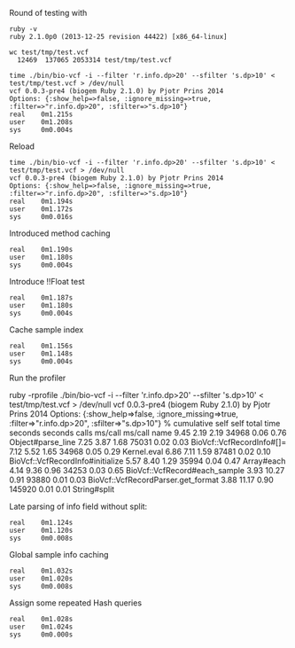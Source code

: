 Round of testing with

    ruby -v
    ruby 2.1.0p0 (2013-12-25 revision 44422) [x86_64-linux]

    wc test/tmp/test.vcf 
      12469  137065 2053314 test/tmp/test.vcf

    time ./bin/bio-vcf -i --filter 'r.info.dp>20' --sfilter 's.dp>10' < test/tmp/test.vcf > /dev/null
    vcf 0.0.3-pre4 (biogem Ruby 2.1.0) by Pjotr Prins 2014
    Options: {:show_help=>false, :ignore_missing=>true, :filter=>"r.info.dp>20", :sfilter=>"s.dp>10"}
    real    0m1.215s
    user    0m1.208s
    sys     0m0.004s

Reload

    time ./bin/bio-vcf -i --filter 'r.info.dp>20' --sfilter 's.dp>10' < test/tmp/test.vcf > /dev/null
    vcf 0.0.3-pre4 (biogem Ruby 2.1.0) by Pjotr Prins 2014
    Options: {:show_help=>false, :ignore_missing=>true, :filter=>"r.info.dp>20", :sfilter=>"s.dp>10"}
    real    0m1.194s
    user    0m1.172s
    sys     0m0.016s

Introduced method caching
        
    real    0m1.190s
    user    0m1.180s
    sys     0m0.004s

Introduce !!Float test

    real    0m1.187s
    user    0m1.180s
    sys     0m0.004s

Cache sample index 

    real    0m1.156s
    user    0m1.148s
    sys     0m0.004s

Run the profiler 

  ruby  -rprofile  ./bin/bio-vcf -i --filter 'r.info.dp>20' --sfilter 's.dp>10' < test/tmp/test.vcf > /dev/null
  vcf 0.0.3-pre4 (biogem Ruby 2.1.0) by Pjotr Prins 2014
  Options: {:show_help=>false, :ignore_missing=>true, :filter=>"r.info.dp>20", :sfilter=>"s.dp>10"}
    %   cumulative   self              self     total
   time   seconds   seconds    calls  ms/call  ms/call  name
    9.45     2.19      2.19    34968     0.06     0.76  Object#parse_line
    7.25     3.87      1.68    75031     0.02     0.03  BioVcf::VcfRecordInfo#[]=
    7.12     5.52      1.65    34968     0.05     0.29  Kernel.eval
    6.86     7.11      1.59    87481     0.02     0.10  BioVcf::VcfRecordInfo#initialize
    5.57     8.40      1.29    35994     0.04     0.47  Array#each
    4.14     9.36      0.96    34253     0.03     0.65  BioVcf::VcfRecord#each_sample
    3.93    10.27      0.91    93880     0.01     0.03  BioVcf::VcfRecordParser.get_format
    3.88    11.17      0.90   145920     0.01     0.01  String#split

Late parsing of info field without split:

    real    0m1.124s
    user    0m1.120s
    sys     0m0.008s

Global sample info caching

    real    0m1.032s
    user    0m1.020s
    sys     0m0.008s

Assign some repeated Hash queries

    real    0m1.028s
    user    0m1.024s
    sys     0m0.000s

